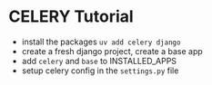 # CELERY Tutorial

* install the packages
`uv add celery django`
* create a fresh django project, create a base app
* add `celery` and `base` to INSTALLED_APPS
* setup celery config in the `settings.py` file
